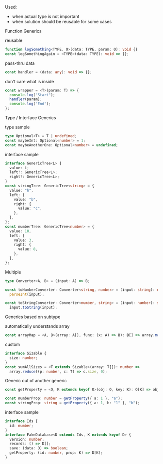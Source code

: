 Used:

- when actual type is not important
- when solution should be reusable for some cases

Function Generics

reusable

```ts
function logSomething<TYPE, O>(data: TYPE, param: O): void {}
const logSomethingAgain = <TYPE>(data: TYPE): void => {};
```

pass-thru data

```ts
const handler = (data: any): void => {};
```

don't care what is inside

```ts
const wrapper = <T>(param: T) => {
  console.log("Start");
  handler(param);
  console.log("End");
};
```

Type / Interface Generics

type sample

```ts
type Optional<T> = T | undefined;
const maybeInt: Optional<number> = 1;
const maybeAnotherOne: Optional<number> = undefined;
```

interface sample

```ts
interface GenericTree<L> {
  value: L;
  left?: GenericTree<L>;
  right?: GenericTree<L>;
}
const stringTree: GenericTree<string> = {
  value: "h",
  left: {
    value: "b",
    right: {
      value: "c",
    },
  },
};
const numberTree: GenericTree<number> = {
  value: 10,
  left: {
    value: 3,
    right: {
      value: 8,
    },
  },
};
```

Multiple

```ts
type Converter<A, B> = (input: A) => B;

const toNumberConverter: Converter<string, number> = (input: string): number =>
  parseInt(input);

const toStringConverter: Converter<number, string> = (input: number): string =>
  input.toString(input);
```

Generics based on subtype

automatically understands array

```ts
const arrayMap = <A, B>(array: A[], func: (x: A) => B): B[] => array.map(func);
```

custom

```ts
interface Sizable {
  size: number;
}
const sumAllSizes = <T extends Sizable>(array: T[]): number =>
  array.reduce((p: number, c: T) => c.size, 0);
```

Generic out of another generic

```ts
const getProperty = <O, K extends keyof O>(obj: O, key: K): O[K] => obj[key];

const numberProp: number = getProperty({ a: 1 }, "a");
const stringProp: string = getProperty({ a: 1, b: "1" }, "b");
```

interface sample

```ts
interface Ids {
  id: number;
}
interface FakeDatabase<D extends Ids, K extends keyof D> {
  version: number;
  records: () => D[];
  save: (data: D) => boolean;
  getProperty: (id: number, prop: K) => D[K];
}
```
